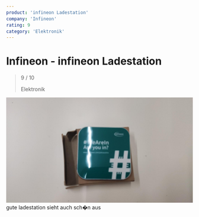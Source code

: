 ```yaml
---
product: 'infineon Ladestation'
company: 'Infineon'
rating: 9
category: 'Elektronik'
---
```


# Infineon - infineon Ladestation
>
> 9 / 10
>
> Elektronik

![infineon Ladestation](assets\infineon-infineon-ladestation-00b819ec-0730-437f-86e4-d0ccbb54434b.jpg)
gute ladestation sieht auch sch�n aus
